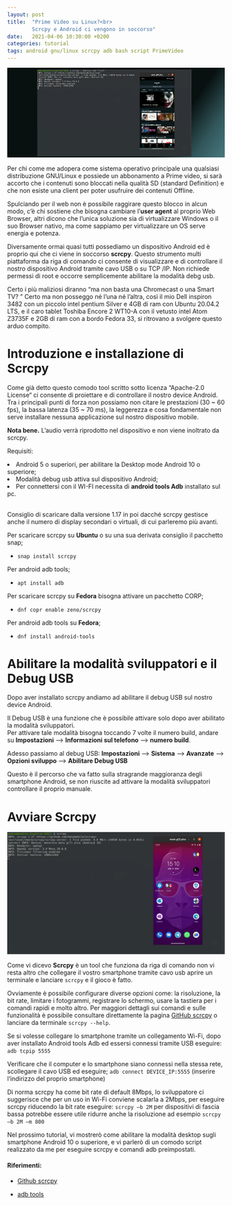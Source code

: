 ```yaml
---
layout: post
title:  "Prime Video su Linux?<br>
        Scrcpy e Android ci vengono in soccorso" 
date:   2021-04-06 10:30:00 +0200
categories: tutorial
tags: android gnu/linux scrcpy adb bash script PrimeVideo
---
```


<img src="/assets/tutorial/tutorial3/top.jpg" alt="Scrcpy tools" class="img-centrata" oncontextmenu="return false;" />

Per chi come me adopera come sistema operativo principale una qualsiasi distribuzione GNU/Linux e possiede un abbonamento a Prime video, si sarà accorto che i contenuti sono bloccati nella qualità SD (standard Definition) e che non esiste una client per poter usufruire dei contenuti Offline.

Spulciando per il web non è possibile raggirare questo blocco in alcun modo, c’è chi sostiene che bisogna cambiare l’**user agent** al proprio Web Browser, altri dicono che l’unica soluzione sia di virtualizzare Windows o il suo Browser nativo, ma come sappiamo per virtualizzare un OS serve energia e potenza.

Diversamente ormai quasi tutti possediamo un dispositivo Android ed è proprio qui che ci viene in soccorso **scrcpy**. Questo strumento multi piattaforma da riga di comando ci consente di visualizzare e di controllare il nostro dispositivo Android tramite cavo USB o su TCP /IP. Non richiede permessi di root e occorre semplicemente abilitare la modalità debg usb.

Certo i più maliziosi diranno “ma non basta una Chromecast o una Smart TV? ” Certo ma non posseggo né l’una né l’altra, così il mio Dell inspiron 3482 con un piccolo intel pentium Silver e 4GB di ram con Ubuntu 20.04.2 LTS, e il caro tablet Toshiba Encore 2 WT10-A con il vetusto intel Atom Z3735F e 2GB di ram con a bordo Fedora 33, si ritrovano a svolgere questo arduo compito.

<h1> Introduzione e installazione di Scrcpy</h1>

Come già detto questo comodo tool scritto sotto licenza “Apache-2.0 License“ ci consente di proiettare e di controllare il nostro device Android. <br>
Tra i principali punti di forza non possiamo non citare le prestazioni (30 ~ 60 fps), la bassa latenza (35 ~ 70 ms), la leggerezza e cosa fondamentale non serve installare nessuna applicazione sul nostro dispositivo mobile.

**Nota bene.** L’audio verrà riprodotto nel dispositivo e non viene inoltrato da scrcpy.

Requisiti:

<li> Android 5 o superiori, per abilitare la Desktop mode Android 10 o superiore;</li>
<li> Modalità debug usb attiva sul dispositivo Android;</li>
<li> Per connettersi con il WI-FI necessita di <strong>android tools Adb</strong> installato sul pc. </li>

<br>Consiglio di scaricare dalla versione 1.17 in poi dacché scrcpy gestisce anche il numero di display secondari o virtuali, di cui parleremo più avanti.

Per scaricare scrcpy su **Ubuntu** o su una sua derivata consiglio il pacchetto snap;
- `snap install scrcpy`

Per android adb tools;
- ` apt install adb `

Per scaricare scrcpy su **Fedora** bisogna attivare un pacchetto CORP;
- `dnf copr enable zeno/scrcpy`

Per android adb tools su **Fedora**;
- `dnf install android-tools`  

<h1> Abilitare la modalità sviluppatori e il Debug USB </h1>

Dopo aver installato scrcpy andiamo ad abilitare il debug USB sul nostro device Android.

Il Debug USB è una funzione che è possibile attivare solo dopo aver abilitato la modalità sviluppatori. <br>
Per attivare tale modalità bisogna toccando 7 volte il numero build, andare su **Impostazioni** --> **Informazioni sul telefono** --> **numero build**.

Adesso passiamo al debug USB: **Impostazioni** --> **Sistema** --> **Avanzate** --> **Opzioni sviluppo** --> **Abilitare Debug USB**

Questo è il percorso che va fatto sulla stragrande maggioranza degli smartphone Android, se non riuscite ad attivare la modalità sviluppatori controllare il proprio manuale.

<h1> Avviare Scrcpy </h1>
<img src="/assets/tutorial/tutorial3/Schermata da 2021-03-27 15-11-40.png" alt="Scrcpy" class="img-centrata" oncontextmenu="return false;" />


Come vi dicevo **Scrcpy** è un tool che funziona da riga di comando non vi resta altro che collegare il vostro smartphone tramite cavo usb aprire un terminale e lanciare `scrcpy` e il gioco è fatto.

Ovviamente è possibile configurare diverse opzioni come: la risoluzione, la bit rate, limitare i fotogrammi, registrare lo schermo, usare la tastiera per i comandi rapidi e molto altro. Per maggiori dettagli sui comandi e sulle funzionalità è possibile consultare direttamente la pagina [GitHub scrcpy] o lanciare da terminale `scrcpy --help`.

Se si volesse collegare lo smartphone tramite un collegamento Wi-Fi, dopo aver installato Android tools Adb ed essersi connessi tramite USB eseguire:
`adb tcpip 5555`

Verificare che il computer e lo smartphone siano connessi nella stessa rete, scollegare il cavo USB ed eseguire;
`adb connect DEVICE_IP:5555` (inserire l’indirizzo del proprio smartphone)

Di norma scrcpy ha come bit rate di default 8Mbps, lo sviluppatore ci suggerisce che per un uso in Wi-Fi conviene scalarla a 2Mbps, per eseguire scrcpy riducendo la bit rate eseguire:
`scrcpy –b 2M` per dispositivi di fascia bassa potrebbe essere utile ridurre anche la risoluzione ad esempio  `scrcpy –b 2M –m 800`

Nel prossimo tutorial, vi mostrerò come abilitare la modalità desktop sugli smartphone Android 10 o superiore, e vi parlerò di un comodo script realizzato da me per eseguire scrcpy e comandi adb preimpostati.

#### Riferimenti:

- [Github scrcpy]

- [adb tools]

[GitHub scrcpy]: https://github.com/Genymobile/scrcpy
[adb tools]: https://developer.android.com/studio/command-line/adb

